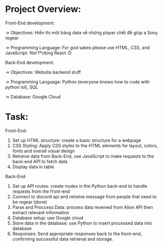 # Project Overview:  

Front-End development:

-> Objectives: Hiển thị một bảng data về những player chết để giúp a Sony regear

-> Programming Language: For god sakes please use HTML, CSS, and JavaScript. Not f*cking React :D  

Back-End development:

-> Objectives: Website backend stuff

-> Programming Language: Python (everyone knows how to code with python lol), SQL

-> Database: Google Cloud

# Task:

Front-End:

1. Set up HTML structure: create a basic structure for a webpage
2. CSS Styling: Apply CSS styles to the HTML elements for layout, colors, fonts and overall visual design
3. Retreive data from Back-End, use JavaScript to make requests to the back-end API to fetch data
4. Display data in table

Back-End:

1. Set up API routes: create routes in the Python back-end to handle requests from the front-end
2. Connect to discord api and retreive message from people that need to be regear (done)
3. Parse and Proccess Data: process data reveived from Alion API then extract relevant information
4. Database setup: use Google cloud
5. Store data in the database: use Python to insert processed data into database
6. Responses: Send appropriate responses back to the front-end, confirming successful data retrieval and storage.
